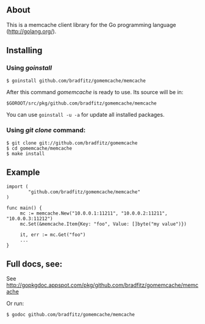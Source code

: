 ## About

This is a memcache client library for the Go programming language
(http://golang.org/).

## Installing

### Using *goinstall*

    $ goinstall github.com/bradfitz/gomemcache/memcache

After this command *gomemcache* is ready to use. Its source will be in:

    $GOROOT/src/pkg/github.com/bradfitz/gomemcache/memcache

You can use `goinstall -u -a` for update all installed packages.

### Using *git clone* command:

    $ git clone git://github.com/bradfitz/gomemcache
    $ cd gomemcache/memcache
    $ make install

## Example

    import (
            "github.com/bradfitz/gomemcache/memcache"
    )

    func main() {
         mc := memcache.New("10.0.0.1:11211", "10.0.0.2:11211", "10.0.0.3:11212")
         mc.Set(&memcache.Item{Key: "foo", Value: []byte("my value")})

         it, err := mc.Get("foo")
         ...
    }

## Full docs, see:

See http://gopkgdoc.appspot.com/pkg/github.com/bradfitz/gomemcache/memcache

Or run:

    $ godoc github.com/bradfitz/gomemcache/memcache

